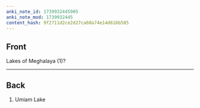 ```yaml
---
anki_note_id: 1739932445905
anki_note_mod: 1739932445
content_hash: 9f2711d2ce2d27ca60a74e14d616b585
---
```


## Front

Lakes of Meghalaya (1)?

<hr/>

## Back

1. Umiam Lake